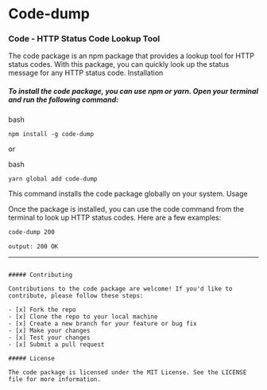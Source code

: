 # Code-dump

### Code - HTTP Status Code Lookup Tool

The code package is an npm package that provides a lookup tool for HTTP status codes. With this package, you can quickly look up the status message for any HTTP status code.
Installation

##### To install the code package, you can use npm or yarn. Open your terminal and run the following command:

bash

`npm install -g code-dump`

or

bash

`yarn global add code-dump`

This command installs the code package globally on your system.
Usage

Once the package is installed, you can use the code command from the terminal to look up HTTP status codes. Here are a few examples:

```bash
code-dump 200
```

```
output: 200 OK
```

---


```

##### Contributing

Contributions to the code package are welcome! If you'd like to contribute, please follow these steps:

- [x] Fork the repo
- [x] Clone the repo to your local machine
- [x] Create a new branch for your feature or bug fix
- [x] Make your changes
- [x] Test your changes
- [x] Submit a pull request

##### License

The code package is licensed under the MIT License. See the LICENSE file for more information.

